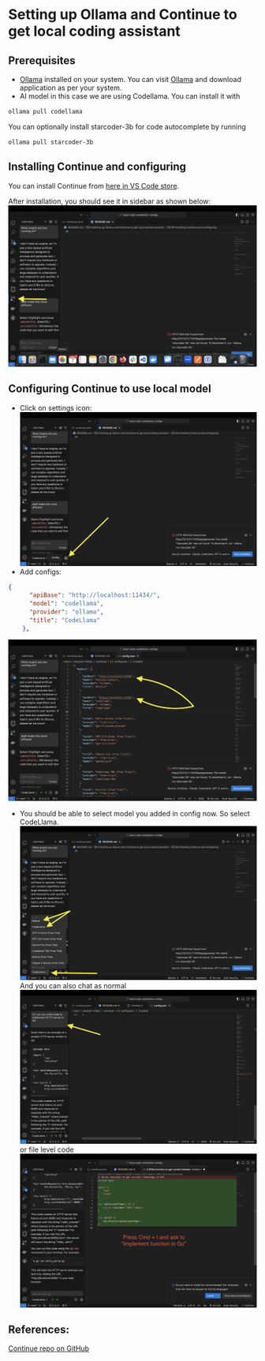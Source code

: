 # Setting up Ollama and Continue to get local coding assistant

## Prerequisites
- [Ollama](https://ollama.com/) installed on your system.
You can visit [Ollama](https://ollama.com/) and download application as per your system.
- AI model in this case we are using Codellama. 
You can install it with 
``` bash 
ollama pull codellama 
```
You can optionally install starcoder-3b for code autocomplete by running 
```bash 
ollama pull starcoder-3b
```

## Installing Continue and configuring
You can install Continue from [here in VS Code store](https://marketplace.visualstudio.com/items?itemName=Continue.continue).

After installation, you should see it in sidebar as shown below:
![Continue in VSCode](https://raw.githubusercontent.com/manjushsh/local-code-completion-configs/main/public/assets/1.png)

## Configuring Continue to use local model

- Click on settings icon: ![Configure settings icon](https://raw.githubusercontent.com/manjushsh/local-code-completion-configs/main/public/assets/2.png)
- Add configs: 
``` json
{
      "apiBase": "http://localhost:11434/",
      "model": "codellama",
      "provider": "ollama",
      "title": "CodeLlama"
    },
```
![Update config](https://raw.githubusercontent.com/manjushsh/local-code-completion-configs/main/public/assets/3.png)
- You should be able to select model you added in config now. So select CodeLlama. ![Pick modal added in dropdown](https://raw.githubusercontent.com/manjushsh/local-code-completion-configs/main/public/assets/4.png)
And you can also chat as normal ![Chat](https://raw.githubusercontent.com/manjushsh/local-code-completion-configs/main/public/assets/5.png)
or file level code ![Code](https://raw.githubusercontent.com/manjushsh/local-code-completion-configs/main/public/assets/6.png)

## References:
[Continue repo on GitHub](https://raw.githubusercontent.com/continuedev/continue)
